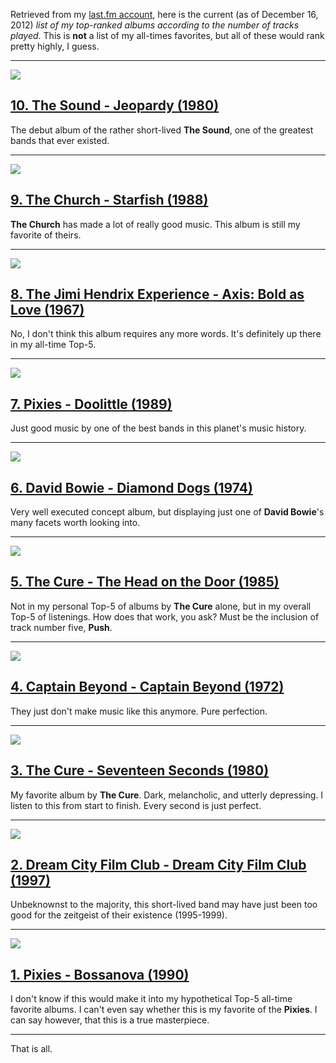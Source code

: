 Retrieved from my [last.fm account](http://www.last.fm/user/zenpunch/charts?subtype=albums), here is the current (as of December 16, 2012) *list of my top-ranked albums according to the number of tracks played*. This is **not** a list of my all-times favorites, but all of these would rank pretty highly, I guess.

___

<img src="http://userserve-ak.last.fm/serve/500/71805704/Jeopardy+PNG.png" class="left-wrap album-cover-small" />

## [10. The Sound - Jeopardy (1980)](https://en.wikipedia.org/wiki/Jeopardy_%28album%29)

The debut album of the rather short-lived **The Sound**, one of the greatest bands that ever existed.

___

<img src="http://userserve-ak.last.fm/serve/_/62719467/Starfish+PNG.png" class="left-wrap album-cover-small" />

## [9. The Church - Starfish (1988)](https://en.wikipedia.org/wiki/Starfish_%28album%29)

**The Church** has made a lot of really good music. This album is still my favorite of theirs.

___

<img src="http://userserve-ak.last.fm/serve/_/59607885/Axis+Bold+As+Love++HQ+cover.png" class="left-wrap album-cover-small" />

## [8. The Jimi Hendrix Experience - Axis: Bold as Love (1967)](https://en.wikipedia.org/wiki/Axis_Bold_As_Love)

No, I don't think this album requires any more words. It's definitely up there in my all-time Top-5.

___

<img src="http://userserve-ak.last.fm/serve/_/74155372/Doolittle+600fullcover.png" class="left-wrap album-cover-small" />

## [7. Pixies - Doolittle (1989)](https://en.wikipedia.org/wiki/Doolittle_%28album%29)

Just good music by one of the best bands in this planet's music history.

___

<img src="http://userserve-ak.last.fm/serve/_/62905951/Diamond+Dogs++HQ+cover.png" class="left-wrap album-cover-small" />

## [6. David Bowie - Diamond Dogs (1974)](https://en.wikipedia.org/wiki/Diamond_Dogs)

Very well executed concept album, but displaying just one of **David Bowie**'s many facets worth looking into.

___

<img src="http://userserve-ak.last.fm/serve/500/40123057/The+Head+On+The+Door.png" class="left-wrap album-cover-small" />

## [5. The Cure - The Head on the Door (1985)](https://en.wikipedia.org/wiki/The_Head_on_the_Door)

Not in my personal Top-5 of albums by **The Cure** alone, but in my overall Top-5 of listenings. How does that work, you ask? Must be the inclusion of track number five, **Push**.

___

<img src="http://userserve-ak.last.fm/serve/_/14425979/Captain+Beyond+R11345391194830229.png" class="left-wrap album-cover-small" />

## [4. Captain Beyond - Captain Beyond (1972)](https://en.wikipedia.org/wiki/Captain_Beyond_%28album%29)

They just don't make music like this anymore. Pure perfection.

___

<img src="http://userserve-ak.last.fm/serve/500/40123475/Seventeen+Seconds.png" class="left-wrap album-cover-small" />

## [3. The Cure - Seventeen Seconds (1980)](https://en.wikipedia.org/wiki/Seventeen_Seconds)

My favorite album by **The Cure**. Dark, melancholic, and utterly depressing. I listen to this from start to finish. Every second is just perfect.

___

<img src="http://userserve-ak.last.fm/serve/500/55076555/Dream+City+Film+Club+folder.jpg" class="left-wrap album-cover-small" />

## [2. Dream City Film Club - Dream City Film Club (1997)](https://en.wikipedia.org/wiki/Dream_City_Film_Club)

Unbeknownst to the majority, this short-lived band may have just been too good for the zeitgeist of their existence (1995-1999).

___

<img src="http://userserve-ak.last.fm/serve/500/57756113/Bossanova+PNG.png" class="left-wrap album-cover-small" />

## [1. Pixies - Bossanova (1990)](https://en.wikipedia.org/wiki/Bossanova)

I don't know if this would make it into my hypothetical Top-5 all-time favorite albums. I can't even say whether this is my favorite of the **Pixies**. I can say however, that this is a true masterpiece.
___

That is all.
